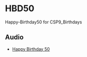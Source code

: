 # HBD50
Happy-Birthday50 for CSP9_Birthdays
## Audio

- [Happy Birthday 50](https://github.com/Sayand16/HBD50/raw/main/audio/HappyBirthday50.mp3)
